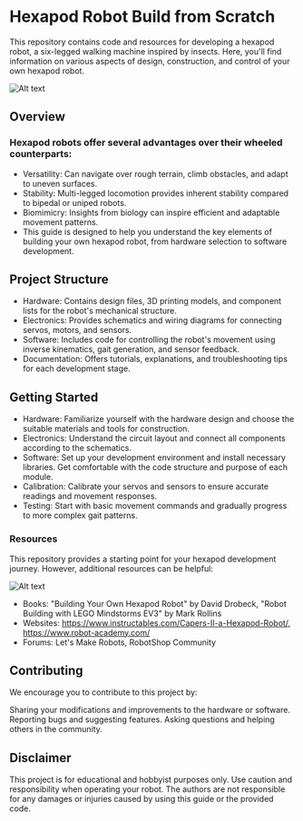 # Hexapod Robot Build from Scratch
This repository contains code and resources for developing a hexapod robot, a six-legged walking machine inspired by insects. Here, you'll find information on various aspects of design, construction, and control of your own hexapod robot.

![Alt text]("Images/hexapod_build.jpg")

## Overview
### Hexapod robots offer several advantages over their wheeled counterparts:

* Versatility: Can navigate over rough terrain, climb obstacles, and adapt to uneven surfaces.
* Stability: Multi-legged locomotion provides inherent stability compared to bipedal or uniped robots.
* Biomimicry: Insights from biology can inspire efficient and adaptable movement patterns.
* This guide is designed to help you understand the key elements of building your own hexapod robot, from hardware selection to software development.

## Project Structure
* Hardware: Contains design files, 3D printing models, and component lists for the robot's mechanical structure.
* Electronics: Provides schematics and wiring diagrams for connecting servos, motors, and sensors.
* Software: Includes code for controlling the robot's movement using inverse kinematics, gait generation, and sensor feedback.
* Documentation: Offers tutorials, explanations, and troubleshooting tips for each development stage.

## Getting Started
* Hardware: Familiarize yourself with the hardware design and choose the suitable materials and tools for construction.
* Electronics: Understand the circuit layout and connect all components according to the schematics.
* Software: Set up your development environment and install necessary libraries. Get comfortable with the code structure and purpose of each module.
* Calibration: Calibrate your servos and sensors to ensure accurate readings and movement responses.
* Testing: Start with basic movement commands and gradually progress to more complex gait patterns.
### Resources
This repository provides a starting point for your hexapod development journey. However, additional resources can be helpful:

![Alt text]("Images/hexapod_parts.jpg")

* Books: "Building Your Own Hexapod Robot" by David Drobeck, "Robot Building with LEGO Mindstorms EV3" by Mark Rollins
* Websites: https://www.instructables.com/Capers-II-a-Hexapod-Robot/, https://www.robot-academy.com/
* Forums: Let's Make Robots, RobotShop Community

## Contributing
We encourage you to contribute to this project by:

Sharing your modifications and improvements to the hardware or software.
Reporting bugs and suggesting features.
Asking questions and helping others in the community.
## Disclaimer
This project is for educational and hobbyist purposes only. Use caution and responsibility when operating your robot. The authors are not responsible for any damages or injuries caused by using this guide or the provided code.
